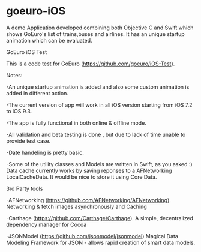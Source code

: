# goeuro-iOS
A demo Application developed combining both Objective C and Swift which shows GoEuro's list of trains,buses and airlines. It has an unique startup animation which can be evaluated.


GoEuro iOS Test

This is a code test for GoEuro (https://github.com/goeuro/iOS-Test).

Notes:

-An unique startup animation is added and also some custom animation is added in different action.

-The current version of app will work in all iOS version  starting from iOS 7.2 to iOS 9.3.

-The app is fully functional in both online & offline mode.

-All validation and beta testing is done , but due to lack of time unable to provide test case. 

-Date handeling is pretty basic. 

-Some of the utility classes and Models are written in Swift, as you asked :)
Data cache currently works by saving reponses  to a AFNetworking LocalCacheData. It would be nice to store it using Core Data.



3rd Party tools

-AFNetworking (https://github.com/AFNetworking/AFNetworking). Networking & fetch images asynchronously and Caching

-Carthage (https://github.com/Carthage/Carthage). A simple, decentralized dependency manager for Cocoa

-JSONModel (https://github.com/jsonmodel/jsonmodel) Magical Data Modeling Framework for JSON - allows rapid creation of smart data models. 





